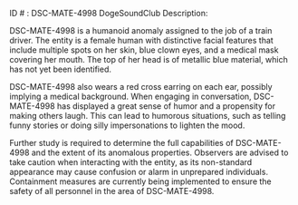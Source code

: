ID # : DSC-MATE-4998
DogeSoundClub Description:

DSC-MATE-4998 is a humanoid anomaly assigned to the job of a train driver. The entity is a female human with distinctive facial features that include multiple spots on her skin, blue clown eyes, and a medical mask covering her mouth. The top of her head is of metallic blue material, which has not yet been identified.

DSC-MATE-4998 also wears a red cross earring on each ear, possibly implying a medical background. When engaging in conversation, DSC-MATE-4998 has displayed a great sense of humor and a propensity for making others laugh. This can lead to humorous situations, such as telling funny stories or doing silly impersonations to lighten the mood.

Further study is required to determine the full capabilities of DSC-MATE-4998 and the extent of its anomalous properties. Observers are advised to take caution when interacting with the entity, as its non-standard appearance may cause confusion or alarm in unprepared individuals. Containment measures are currently being implemented to ensure the safety of all personnel in the area of DSC-MATE-4998.